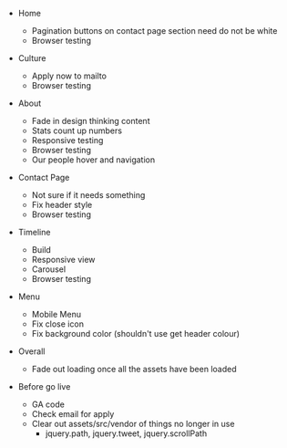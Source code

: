 - Home
	* Pagination buttons on contact page section need do not be white
	* Browser testing

- Culture
	* Apply now to mailto
	* Browser testing

- About
	* Fade in design thinking content
	* Stats count up numbers
	* Responsive testing
	* Browser testing
	* Our people hover and navigation

- Contact Page
	* Not sure if it needs something
	* Fix header style
	* Browser testing

- Timeline
	* Build
	* Responsive view
	* Carousel
	* Browser testing

- Menu
	* Mobile Menu
	* Fix close icon
	* Fix background color (shouldn't use get header colour)


- Overall
	* Fade out loading once all the assets have been loaded


- Before go live
	* GA code
	* Check email for apply
	* Clear out assets/src/vendor of things no longer in use
		- jquery.path, jquery.tweet, jquery.scrollPath
